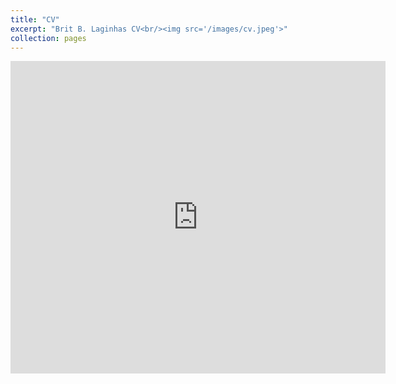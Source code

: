 ```yaml
---
title: "CV"
excerpt: "Brit B. Laginhas CV<br/><img src='/images/cv.jpeg'>"
collection: pages
---
```


<embed src="https://cyborginhas.github.io/blaginh/files/cv.pdf" type="application/pdf" width="600px" height="500px" />